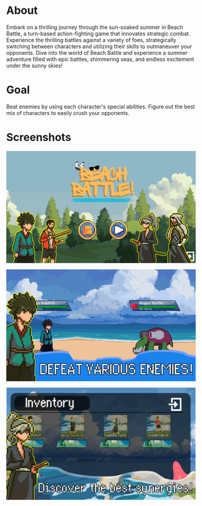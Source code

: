 

# About
Embark on a thrilling journey through the sun-soaked summer in Beach Battle, a turn-based action-fighting game that innovates strategic combat. Experience the thrilling battles against a variety of foes, strategically switching between characters and utilizing their skills to outmaneuver your opponents. Dive into the world of Beach Battle and experience a summer adventure filled with epic battles, shimmering seas, and endless excitement under the sunny skies!

# Goal
Beat enemies by using each character's special abilities. Figure out the best mix of characters to easily crush your opponents.

# Screenshots
![Title screen](https://raw.githubusercontent.com/Paralycz/Beach-Battle/main/assets/screenshots/Menu.PNG)

![Playing screen](https://raw.githubusercontent.com/Paralycz/Beach-Battle/main/assets/screenshots/battle.PNG)

![Inventory screen](https://raw.githubusercontent.com/Paralycz/Beach-Battle/main/assets/screenshots/Inventory.PNG)
